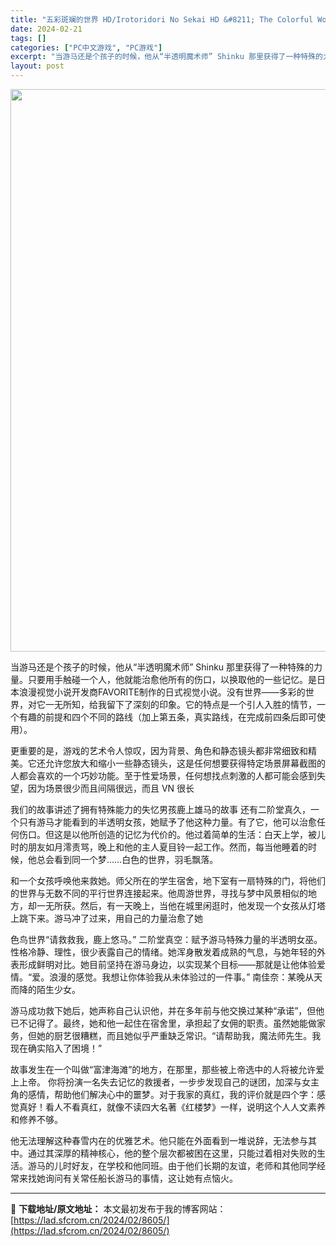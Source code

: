 ```yaml
---
title: "五彩斑斓的世界 HD/Irotoridori No Sekai HD &#8211; The Colorful World pc中文免费分享"
date: 2024-02-21
tags: []
categories: ["PC中文游戏", "PC游戏"]
excerpt: "当游马还是个孩子的时候，他从“半透明魔术师” Shinku 那里获得了一种特殊的力量。只要用手触碰一个人，他就能治愈他所有的伤口，以换取他的一些记忆。是日本浪漫视觉小说开发商FAVORITE制作的日式视觉小说。没有世界——多彩的世界，对它一无所知，给我留下了深刻的印象。它的特点是一个引人入胜的情节，&hellip;"
layout: post
---
```


<img class="size-full wp-image-8606 aligncenter" src="https://lad.sfcrom.cn/wp-content/uploads/2024/02/2024022104374053.webp" alt="" width="600" height="900" />

当游马还是个孩子的时候，他从“半透明魔术师” Shinku 那里获得了一种特殊的力量。只要用手触碰一个人，他就能治愈他所有的伤口，以换取他的一些记忆。是日本浪漫视觉小说开发商FAVORITE制作的日式视觉小说。没有世界——多彩的世界，对它一无所知，给我留下了深刻的印象。它的特点是一个引人入胜的情节，一个有趣的前提和四个不同的路线（加上第五条，真实路线，在完成前四条后即可使用）。

更重要的是，游戏的艺术令人惊叹，因为背景、角色和静态镜头都非常细致和精美。它还允许您放大和缩小一些静态镜头，这是任何想要获得特定场景屏幕截图的人都会喜欢的一个巧妙功能。至于性爱场景，任何想找点刺激的人都可能会感到失望，因为场景很少而且间隔很远，而且 VN 很长

我们的故事讲述了拥有特殊能力的失忆男孩鹿上雄马的故事
还有二阶堂真久，一个只有游马才能看到的半透明女孩，她赋予了他这种力量。有了它，他可以治愈任何伤口。但这是以他所创造的记忆为代价的。他过着简单的生活：白天上学，被儿时的朋友如月澪责骂，晚上和他的主人夏目铃一起工作。然而，每当他睡着的时候，他总会看到同一个梦……白色的世界，羽毛飘落。

和一个女孩呼唤他来救她。师父所在的学生宿舍，地下室有一扇特殊的门，将他们的世界与无数不同的平行世界连接起来。他周游世界，寻找与梦中风景相似的地方，却一无所获。然后，有一天晚上，当他在城里闲逛时，他发现一个女孩从灯塔上跳下来。游马冲了过来，用自己的力量治愈了她

色鸟世界“请救救我，鹿上悠马。”
二阶堂真空：赋予游马特殊力量的半透明女巫。性格冷静、理性，很少表露自己的情绪。她浑身散发着成熟的气息，与她年轻的外表形成鲜明对比。她目前坚持在游马身边，以实现某个目标——那就是让他体验爱情。“爱。浪漫的感觉。我想让你体验我从未体验过的一件事。” 南佳奈：某晚从天而降的陌生少女。

游马成功救下她后，她声称自己认识他，并在多年前与他交换过某种“承诺”，但他已不记得了。最终，她和他一起住在宿舍里，承担起了女佣的职责。虽然她能做家务，但她的厨艺很糟糕，而且她似乎严重缺乏常识。“请帮助我，魔法师先生。我现在确实陷入了困境！”

故事发生在一个叫做“富津海滩”的地方，在那里，那些被上帝选中的人将被允许爱上上帝。
你将扮演一名失去记忆的救援者，一步步发现自己的谜团，加深与女主角的感情，帮助他们解决心中的噩梦。对于我家的真红，我的评价就是四个字：感觉真好！看人不看真红，就像不读四大名著《红楼梦》一样，说明这个人人文素养和修养不够。

他无法理解这种春雪内在的优雅艺术。他只能在外面看到一堆说辞，无法参与其中。通过其深厚的精神核心，他的整个层次都被困在这里，只能过着相对失败的生活。游马的儿时好友，在学校和他同班。由于他们长期的友谊，老师和其他同学经常来找她询问有关常任船长游马的事情，这让她有点恼火。

---
📖 **下载地址/原文地址：** 本文最初发布于我的博客网站：[https://lad.sfcrom.cn/2024/02/8605/](https://lad.sfcrom.cn/2024/02/8605/)
